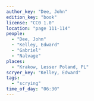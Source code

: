```yaml
---
author_key: "Dee, John"
edition_key: "book"
license: "CC0 1.0"
location: "page 111-114"
people:
  - "Dee, John"
  - "Kelley, Edward"
  - "Gabriel"
  - "Nalvage"
places:
  - "Krakow, Lesser Poland, PL"
scryer_key: "Kelley, Edward"
tags:
  - "scrying"
time_of_day: "06:30"
---
```

